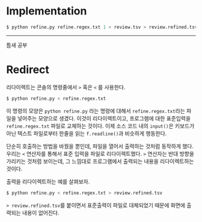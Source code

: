 # Implementation

```python
$ python refine.py refine.regex.txt 1 < review.tsv > review.refined.tsv
```



------

틈새 공부

# Redirect

리다이렉트는 콘솔의 명령줄에서 `>` 혹은 `<` 를 사용한다.

```python
$ python refine.py < refine.regex.txt
```

이 명령의 모양은 `python refine.py` 라는 명령에 대해서 `refine.regex.txt`라는 파일을 넣어주는 모양으로 생겼다. 이것이 리다이렉트이고, 프로그램에 대한 표준입력을 `refine.regex.txt` 파일로 교체하는 것이다. 이제 소스 코드 내의 `input()`은 키보드가 아닌 텍스트 파일로부터 한줄을 읽는 `f.readline()`과 비슷하게 행동한다.

단순히 호출하는 방법을 바꿨을 뿐인데, 파일을 열어서 출력하는 것처럼 동작하게 했다. 우리는 `<` 연산자를 통해서 표준 입력을 파일로 리다이렉트했다. `>` 연산자는 반대 방향을 가리키는 것처럼 보이는데, 그 느낌대로 프로그램에서 출력되는 내용을 리다이렉트하는 것이다.

출력을 리다이렉트하는 예를 살펴보자.

```python
$ python refine.py < refine.regex.txt > review.refined.tsv
```

`> review.refined.tsv`를 붙이면서 표준출력이 파일로 대체되었기 때문에 화면에 출력되는 내용이 없어진다.
